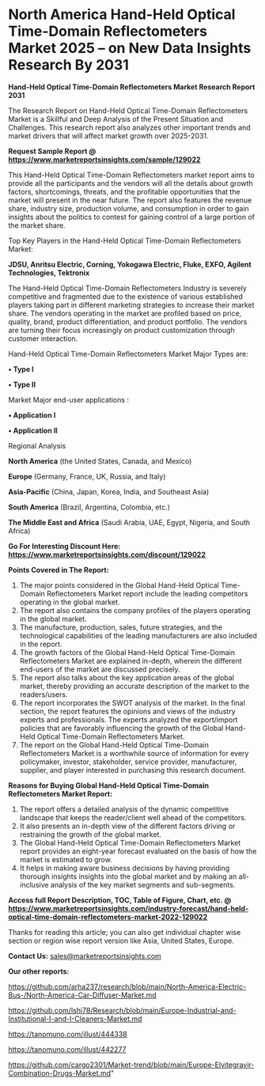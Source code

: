 # North America Hand-Held Optical Time-Domain Reflectometers Market 2025 – on New Data Insights Research By 2031

<strong>Hand-Held Optical Time-Domain Reflectometers Market Research Report 2031</strong>

The Research Report on Hand-Held Optical Time-Domain Reflectometers Market is a Skillful and Deep Analysis of the Present Situation and Challenges. This research report also analyzes other important trends and market drivers that will affect market growth over 2025-2031.

<strong>Request Sample Report @ <a href=https://www.marketreportsinsights.com/sample/129022>https://www.marketreportsinsights.com/sample/129022</a></strong>

This Hand-Held Optical Time-Domain Reflectometers market report aims to provide all the participants and the vendors will all the details about growth factors, shortcomings, threats, and the profitable opportunities that the market will present in the near future. The report also features the revenue share, industry size, production volume, and consumption in order to gain insights about the politics to contest for gaining control of a large portion of the market share.

Top Key Players in the Hand-Held Optical Time-Domain Reflectometers Market:

<strong>JDSU, Anritsu Electric, Corning, Yokogawa Electric, Fluke, EXFO, Agilent Technologies, Tektronix</strong>

The Hand-Held Optical Time-Domain Reflectometers Industry is severely competitive and fragmented due to the existence of various established players taking part in different marketing strategies to increase their market share. The vendors operating in the market are profiled based on price, quality, brand, product differentiation, and product portfolio. The vendors are turning their focus increasingly on product customization through customer interaction.

Hand-Held Optical Time-Domain Reflectometers Market Major Types are:

<strong>• Type I

• Type II</strong>

Market Major end-user applications :

<strong>• Application I

• Application II</strong>

Regional Analysis

</u><strong><b>North America</b></strong> (the United States, Canada, and Mexico)

<strong><b>Europe </b></strong>(Germany, France, UK, Russia, and Italy)

<strong><b>Asia-Pacific</b></strong> (China, Japan, Korea, India, and Southeast Asia)

<strong><b>South America</b></strong> (Brazil, Argentina, Colombia, etc.)

<strong><b>The Middle East and Africa</b></strong> (Saudi Arabia, UAE, Egypt, Nigeria, and South Africa)

<strong>Go For Interesting Discount Here: <a href=https://www.marketreportsinsights.com/discount/129022>https://www.marketreportsinsights.com/discount/129022</a></strong>

<strong>Points Covered in The Report:</strong>
<ol>
  <li>The major points considered in the Global Hand-Held Optical Time-Domain Reflectometers Market report include the leading competitors operating in the global market.</li>
  <li>The report also contains the company profiles of the players operating in the global market.</li>
  <li>The manufacture, production, sales, future strategies, and the technological capabilities of the leading manufacturers are also included in the report.</li>
  <li>The growth factors of the Global Hand-Held Optical Time-Domain Reflectometers Market are explained in-depth, wherein the different end-users of the market are discussed precisely.</li>
  <li>The report also talks about the key application areas of the global market, thereby providing an accurate description of the market to the readers/users.</li>
  <li>The report incorporates the SWOT analysis of the market. In the final section, the report features the opinions and views of the industry experts and professionals. The experts analyzed the export/import policies that are favorably influencing the growth of the Global Hand-Held Optical Time-Domain Reflectometers Market.</li>
  <li>The report on the Global Hand-Held Optical Time-Domain Reflectometers Market is a worthwhile source of information for every policymaker, investor, stakeholder, service provider, manufacturer, supplier, and player interested in purchasing this research document.</li>
</ol>
<strong>Reasons for Buying Global Hand-Held Optical Time-Domain Reflectometers Market Report:</strong>

<ol>
  <li>The report offers a detailed analysis of the dynamic competitive landscape that keeps the reader/client well ahead of the competitors.</li>
  <li>It also presents an in-depth view of the different factors driving or restraining the growth of the global market.</li>
  <li>The Global Hand-Held Optical Time-Domain Reflectometers Market report provides an eight-year forecast evaluated on the basis of how the market is estimated to grow.</li>
  <li>It helps in making aware business decisions by having providing thorough insights insights into the global market and by making an all-inclusive analysis of the key market segments and sub-segments.</li>
</ol>
<strong>Access full Report Description, TOC, Table of Figure, Chart, etc. @ <a href=https://www.marketreportsinsights.com/industry-forecast/hand-held-optical-time-domain-reflectometers-market-2022-129022>https://www.marketreportsinsights.com/industry-forecast/hand-held-optical-time-domain-reflectometers-market-2022-129022</a></strong>


Thanks for reading this article; you can also get individual chapter wise section or region wise report version like Asia, United States, Europe.

<strong>Contact Us:</strong>
sales@marketreportsinsights.com

<strong>Our other reports:</strong>

<a href=https://github.com/arha237/research/blob/main/North-America-Electric-Bus-/North-America-Car-Diffuser-Market.md>https://github.com/arha237/research/blob/main/North-America-Electric-Bus-/North-America-Car-Diffuser-Market.md</a>

<a href=https://github.com/Ishi78/Research/blob/main/Europe-Industrial-and-Institutional-I-and-I-Cleaners-Market.md>https://github.com/Ishi78/Research/blob/main/Europe-Industrial-and-Institutional-I-and-I-Cleaners-Market.md</a>

<a href=https://tanomuno.com/illust/444338>https://tanomuno.com/illust/444338</a>

<a href=https://tanomuno.com/illust/442277>https://tanomuno.com/illust/442277</a>

<a href=https://github.com/cargo2301/Market-trend/blob/main/Europe-Elvitegravir-Combination-Drugs-Market.md>https://github.com/cargo2301/Market-trend/blob/main/Europe-Elvitegravir-Combination-Drugs-Market.md</a>"

